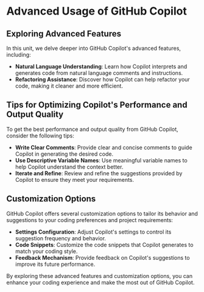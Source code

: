 # Advanced Usage of GitHub Copilot

## Exploring Advanced Features

In this unit, we delve deeper into GitHub Copilot's advanced features, including:

- **Natural Language Understanding**: Learn how Copilot interprets and generates code from natural language comments and instructions.
- **Refactoring Assistance**: Discover how Copilot can help refactor your code, making it cleaner and more efficient.

## Tips for Optimizing Copilot's Performance and Output Quality

To get the best performance and output quality from GitHub Copilot, consider the following tips:

- **Write Clear Comments**: Provide clear and concise comments to guide Copilot in generating the desired code.
- **Use Descriptive Variable Names**: Use meaningful variable names to help Copilot understand the context better.
- **Iterate and Refine**: Review and refine the suggestions provided by Copilot to ensure they meet your requirements.

## Customization Options

GitHub Copilot offers several customization options to tailor its behavior and suggestions to your coding preferences and project requirements:

- **Settings Configuration**: Adjust Copilot's settings to control its suggestion frequency and behavior.
- **Code Snippets**: Customize the code snippets that Copilot generates to match your coding style.
- **Feedback Mechanism**: Provide feedback on Copilot's suggestions to improve its future performance.

By exploring these advanced features and customization options, you can enhance your coding experience and make the most out of GitHub Copilot.